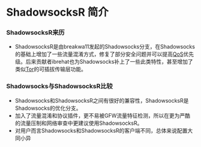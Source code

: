 # ShadowsocksR 简介

### ShadowsocksR来历

* ShadowsocksR是由breakwa11发起的Shadowsocks分支，在Shadowsocks的基础上增加了一些流量混淆方式，修复了部分安全问题并可以提高[QoS](https://zh.wikipedia.org/wiki/QoS)优先级。后来贡献者ibrehat也为Shadowsocks补上了一些此类特性，甚至增加了类似[Tor](https://zh.wikipedia.org/wiki/Tor)的可插拔传输层功能。

### Shadowsocks与ShadowsocksR比较

* Shadowsocks和ShadowsocksR之间有很好的兼容性，ShadowsocksR是Shadowsocks的优化分支。
* 加入了流量混淆和协议插件，更不易被GFW流量特征检测，所以在更为严酷的流量压制和网络审查中更建议使用ShadowsocksR。
* 对用户而言Shadowsocks和ShadowsocksR的客户端不同，总体来说配置大同小异



